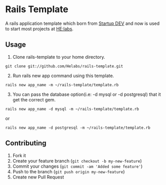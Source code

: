 # Rails Template

A rails application template which born from [Startup DEV][startupdev] and now is used to start most projects at [HE:labs][helabs].

## Usage

1. Clone rails-template to your home directory.
```
git clone git://github.com/Helabs/rails-template.git
```

2. Run rails new app command using this template.
```
rails new app_name -m ~/rails-template/template.rb
```

3. You can pass the database option(i.e: -d mysql or -d postgresql) that it get the correct gem.
```
rails new app_name -d mysql -m ~/rails-template/template.rb
```
or
```
rails new app_name -d postgresql -m ~/rails-template/template.rb
```

## Contributing

1. Fork it
2. Create your feature branch (`git checkout -b my-new-feature`)
3. Commit your changes (`git commit -am 'Added some feature'`)
4. Push to the branch (`git push origin my-new-feature`)
5. Create new Pull Request


[startupdev]: http://startupdev.com.br
[helabs]: http://helabs.com.br